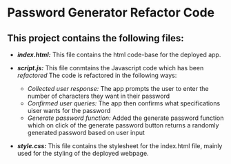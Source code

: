 # Password Generator Refactor Code
##  This project contains the following files:
* ***index.html:*** This file contains the html code-base for the deployed app.
* ***script.js:*** This file conmtains the Javascript code which has been *refactored*
 The code is refactored in the following ways:
    * *Collected user response:* The app prompts the user to enter the number of characters they want in their password
    * *Confirmed user queries:* The app then confirms what specifications uiser wants for the password
    * *Generate password function:* Added the generate password function which on click of the generate password button returns a randomly generated password based on user input

* ***style.css:*** This file contains the stylesheet for the index.html file, mainly used for the styling of the deployed webpage. 
